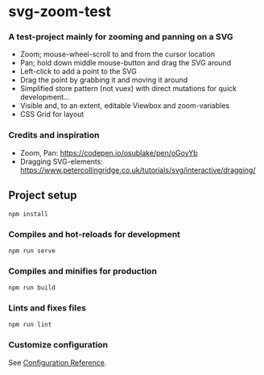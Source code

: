 # svg-zoom-test

### A test-project mainly for zooming and panning on a SVG


* Zoom; mouse-wheel-scroll to and from the cursor location
* Pan; hold down middle mouse-button and drag the SVG around
* Left-click to add a point to the SVG 
* Drag the point by grabbing it and moving it around
* Simplified store pattern (not vuex) with direct mutations for quick development...
* Visible and, to an extent, editable Viewbox and zoom-variables
* CSS Grid for layout

### Credits and inspiration
* Zoom, Pan: https://codepen.io/osublake/pen/oGoyYb
* Dragging SVG-elements: https://www.petercollingridge.co.uk/tutorials/svg/interactive/dragging/

## Project setup
```
npm install
```

### Compiles and hot-reloads for development
```
npm run serve
```

### Compiles and minifies for production
```
npm run build
```

### Lints and fixes files
```
npm run lint
```

### Customize configuration
See [Configuration Reference](https://cli.vuejs.org/config/).

